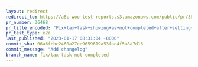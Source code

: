 ```yaml
---
layout: redirect
redirect_to: https://a8c-woo-test-reports.s3.amazonaws.com/public/pr/36468/e2e/index.html
pr_number: 36468
pr_title_encoded: "Fix+tax+task+showing+as+not+completed+after+setting+up+tax"
pr_test_type: e2e
last_published: "2023-01-17 08:31:04 +0000"
commit_sha: 06a6fcbc2460a27ee9659619a53fae4f5a8a7d16
commit_message: "Add changelog"
branch_name: fix/tax-task-not-completed
---
```

